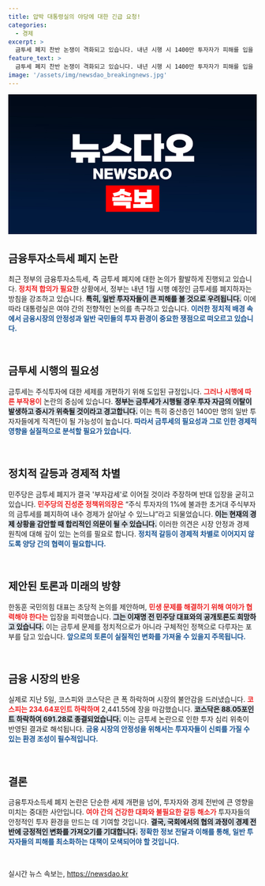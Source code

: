 ```yaml
---
title: 압박 대통령실의 야당에 대한 긴급 요청!
categories:
  - 경제
excerpt: >
  금투세 폐지 찬반 논쟁이 격화되고 있습니다. 내년 시행 시 1400만 투자자가 피해를 입을 것이라고 우려하는 여당과 부자 감세라며 반대하는 민주당의 갈등 속, 세법 개정안의 향방은 어떻게 될까요? 클릭해서 자세히 알아보세요!
feature_text: >
  금투세 폐지 찬반 논쟁이 격화되고 있습니다. 내년 시행 시 1400만 투자자가 피해를 입을 것이라고 우려하는 여당과 부자 감세라며 반대하는 민주당의 갈등 속, 세법 개정안의 향방은 어떻게 될까요? 클릭해서 자세히 알아보세요!
image: '/assets/img/newsdao_breakingnews.jpg'
---
```


<p><img src="/assets/img/newsdao_breakingnews.jpg" alt="implanttips 속보" /></p>

<h2 data-ke-size="size26">금융투자소득세 폐지 논란</h2>

<p data-ke-size="size16">최근 정부의 금융투자소득세, 즉 금투세 폐지에 대한 논의가 활발하게 진행되고 있습니다. <b><span style="color: #ee2323;">정치적 합의가 필요</span></b>한 상황에서, 정부는 내년 1월 시행 예정인 금투세를 폐지하자는 방침을 강조하고 있습니다. <b><span style="background-color: #21538527;">특히, 일반 투자자들이 큰 피해를 볼 것으로 우려됩니다.</span></b> 이에 따라 대통령실은 여야 간의 전향적인 논의를 촉구하고 있습니다. <b><span style="color: #1a5490;">이러한 정치적 배경 속에서 금융시장의 안정성과 일반 국민들의 투자 환경이 중요한 쟁점으로 떠오르고 있습니다.</span></b></p>

<p data-ke-size="size16">&nbsp;</p>

<h2 data-ke-size="size26">금투세 시행의 필요성</h2>

<p data-ke-size="size16">금투세는 주식투자에 대한 세제를 개편하기 위해 도입된 규정입니다. <b><span style="color: #ee2323;">그러나 시행에 따른 부작용이</span></b> 논란의 중심에 있습니다. <b><span style="background-color: #21538527;">정부는 금투세가 시행될 경우 투자 자금의 이탈이 발생하고 증시가 위축될 것이라고 경고합니다.</span></b> 이는 특히 중산층인 1400만 명의 일반 투자자들에게 직격탄이 될 가능성이 높습니다. <b><span style="color: #1a5490;">따라서 금투세의 필요성과 그로 인한 경제적 영향을 실질적으로 분석할 필요가 있습니다.</span></b></p>

<p data-ke-size="size16">&nbsp;</p>

<h2 data-ke-size="size26">정치적 갈등과 경제적 차별</h2>

<p data-ke-size="size16">민주당은 금투세 폐지가 결국 '부자감세'로 이어질 것이라 주장하며 반대 입장을 굳히고 있습니다. <b><span style="color: #ee2323;">민주당의 진성준 정책위의장은</span></b> “주식 투자자의 1%에 불과한 초거대 주식부자의 금투세를 폐지하여 내수 경제가 살아날 수 있느냐”라고 되물었습니다. <b><span style="background-color: #21538527;">이는 현재의 경제 상황을 감안할 때 합리적인 의문이 될 수 있습니다.</span></b> 이러한 의견은 시장 안정과 경제 원칙에 대해 깊이 있는 논의를 필요로 합니다. <b><span style="color: #1a5490;">정치적 갈등이 경제적 차별로 이어지지 않도록 양당 간의 협력이 필요합니다.</span></b></p>

<p data-ke-size="size16">&nbsp;</p>

<h2 data-ke-size="size26">제안된 토론과 미래의 방향</h2>

<p data-ke-size="size16">한동훈 국민의힘 대표는 초당적 논의를 제안하며, <b><span style="color: #ee2323;">민생 문제를 해결하기 위해 여야가 협력해야 한다는</span></b> 입장을 피력했습니다. <b><span style="background-color: #21538527;">그는 이재명 전 민주당 대표와의 공개토론도 희망하고 있습니다.</span></b> 이는 금투세 문제를 정치적으로가 아니라 구체적인 정책으로 다루자는 포부를 담고 있습니다. <b><span style="color: #1a5490;">앞으로의 토론이 실질적인 변화를 가져올 수 있을지 주목됩니다.</span></b></p>

<p data-ke-size="size16">&nbsp;</p>

<h2 data-ke-size="size26">금융 시장의 반응</h2>

<p data-ke-size="size16">실제로 지난 5일, 코스피와 코스닥은 큰 폭 하락하며 시장의 불안감을 드러냈습니다. <b><span style="color: #ee2323;">코스피는 234.64포인트 하락하며</span></b> 2,441.55에 장을 마감했습니다. <b><span style="background-color: #21538527;">코스닥은 88.05포인트 하락하여 691.28로 종결되었습니다.</span></b> 이는 금투세 논란으로 인한 투자 심리 위축이 반영된 결과로 해석됩니다. <b><span style="color: #1a5490;">금융 시장의 안정성을 위해서는 투자자들이 신뢰를 가질 수 있는 환경 조성이 필수적입니다.</span></b></p>

<p data-ke-size="size16">&nbsp;</p>

<h2 data-ke-size="size26">결론</h2>

<p data-ke-size="size16">금융투자소득세 폐지 논란은 단순한 세제 개편을 넘어, 투자자와 경제 전반에 큰 영향을 미치는 중대한 사안입니다. <b><span style="color: #ee2323;">여야 간의 건강한 대화와 불필요한 갈등 해소가</span></b> 투자자들의 안정적인 투자 환경을 만드는 데 기여할 것입니다. <b><span style="background-color: #21538527;">결국, 국회에서의 협의 과정이 경제 전반에 긍정적인 변화를 가져오기를 기대합니다.</span></b> <b><span style="color: #1a5490;">정확한 정보 전달과 이해를 통해, 일반 투자자들의 피해를 최소화하는 대책이 모색되어야 할 것입니다.</span></b></p>

<p data-ke-size="size16">&nbsp;</p>
실시간 뉴스 속보는, <a href="https://newsdao.kr" rel="dofollow">https://newsdao.kr</a>


